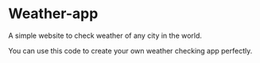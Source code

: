 # Weather-app
A simple website to check weather of any city in the world.

You can use this code to create your own weather checking app perfectly.
